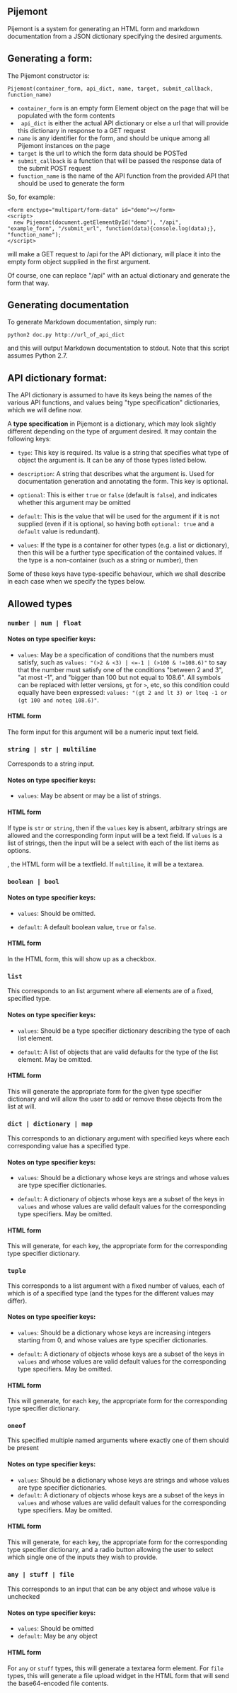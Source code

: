 ## Pijemont

Pijemont is a system for generating an HTML form and markdown
documentation from a JSON dictionary specifying the desired arguments.

## Generating a form:

The Pijemont constructor is:

`Pijemont(container_form, api_dict, name, target, submit_callback, function_name)`

* `container_form` is an empty form Element object on the page that will be populated with the form contents
* ` api_dict` is either the actual API dictionary or else a url that will provide this dictionary in response to a GET request
* `name` is any identifier for the form, and should be unique among all Pijemont instances on the page
* `target` is the url to which the form data should be POSTed
* `submit_callback` is a function that will be passed the response data of the submit POST request
* `function_name` is the name of the API function from the provided API that should be used to generate the form

So, for example: 

```
<form enctype="multipart/form-data" id="demo"></form>
<script>
  new Pijemont(document.getElementById("demo"), "/api", "example_form", "/submit_url", function(data){console.log(data);}, "function_name");
</script>
```

will make a GET request to /api for the API dictionary, will place it into the empty form object supplied in the first argument.

Of course, one can replace "/api" with an actual dictionary and generate the form that way.

## Generating documentation

To generate Markdown documentation, simply run:

```
python2 doc.py http://url_of_api_dict
```

and this will output Markdown documentation to stdout.  Note that this script assumes Python 2.7.

## API dictionary format:

The API dictionary is assumed to have its keys being the names of the
various API functions, and values being "type specification"
dictionaries, which we will define now.

A **type specification** in Pijemont is a dictionary, which may look
slightly different depending on the type of argument desired.  It may
contain the following keys:

* `type`: This key is required.  Its value is a string that specifies
  what type of object the argument is.  It can be any of those types
  listed below.

* `description`: A string that describes what the argument is.  Used
  for documentation generation and annotating the form.  This key is
  optional.

* `optional`: This is either `true` or `false` (default is `false`),
  and indicates whether this argument may be omitted

* `default`: This is the value that will be used for the argument if
  it is not supplied (even if it is optional, so having both
  `optional: true` and a `default` value is redundant).

* `values`: If the type is a container for other types (e.g. a list or
  dictionary), then this will be a further type specification of the
  contained values.  If the type is a non-container (such as a string
  or number), then

Some of these keys have type-specific behaviour, which we shall
describe in each case when we specify the types below.

## Allowed types

### `number | num | float`

#### Notes on type specifier keys:

* `values`: May be a specification of conditions that the numbers must
  satisfy, such as `values: "(>2 & <3) | <=-1 | (>100 & !=108.6)"` to
  say that the number must satisfy one of the conditions "between 2
  and 3", "at most -1", and "bigger than 100 but not equal to 108.6".
  All symbols can be replaced with letter versions, `gt` for `>`, etc,
  so this condition could equally have been expressed:
  `values: "(gt 2 and lt 3) or lteq -1 or (gt 100 and noteq 108.6)"`.

#### HTML form

The form input for this argument will be a numeric input text field.

### `string | str | multiline`

Corresponds to a string input.

#### Notes on type specifier keys:

* `values`: May be absent or may be a list of strings.  

#### HTML form

If type is `str` or `string`, then if the `values` key is absent,
arbitrary strings are allowed and the corresponding form input will be
a text field.  If `values` is a list of strings, then the input will
be a select with each of the list items as options.

, the HTML form will be a textfield.  If
`multiline`, it will be a textarea.

### `boolean | bool`

#### Notes on type specifier keys:

* `values`: Should be omitted.

* `default`: A default boolean value, `true` or `false`.

#### HTML form

In the HTML form, this will show up as a checkbox.

### `list`

This corresponds to an list argument where all elements are of a
fixed, specified type.

#### Notes on type specifier keys:

* `values`: Should be a type specifier dictionary describing the type
  of each list element.

* `default`: A list of objects that are valid defaults for the type of
  the list element.  May be omitted.

#### HTML form

This will generate the appropriate form for the given type specifier
dictionary and will allow the user to add or remove these objects from
the list at will.

### `dict | dictionary | map`

This corresponds to an dictionary argument with specified keys where
each corresponding value has a specified type.

#### Notes on type specifier keys:

* `values`: Should be a dictionary whose keys are strings and whose
  values are type specifier dictionaries.

* `default`: A dictionary of objects whose keys are a subset of the
  keys in `values` and whose values are valid default values for the
  corresponding type specifiers.  May be omitted.

#### HTML form

This will generate, for each key, the appropriate form for the
corresponding type specifier dictionary.

### `tuple`

This corresponds to a list argument with a fixed number of values,
each of which is of a specified type (and the types for the different
values may differ).

#### Notes on type specifier keys:

* `values`: Should be a dictionary whose keys are increasing integers
  starting from 0, and whose values are type specifier dictionaries.

* `default`: A dictionary of objects whose keys are a subset of the
  keys in `values` and whose values are valid default values for the
  corresponding type specifiers.  May be omitted.

#### HTML form

This will generate, for each key, the appropriate form for the
corresponding type specifier dictionary.

### `oneof`

This specified multiple named arguments where exactly one of them should be present

#### Notes on type specifier keys:

* `values`: Should be a dictionary whose keys are strings and whose values are type specifier dictionaries.  
* `default`: A dictionary of objects whose keys are a subset of the keys in `values` and whose values are valid default values for the corresponding type specifiers.  May be omitted.

#### HTML form

This will generate, for each key, the appropriate form for the
corresponding type specifier dictionary, and a radio button allowing
the user to select which single one of the inputs they wish to
provide.

### `any | stuff | file`

This corresponds to an input that can be any object and whose value is unchecked

#### Notes on type specifier keys:

* `values`: Should be omitted
* `default`: May be any object

#### HTML form

For `any` or `stuff` types, this will generate a textarea form
element.  For `file` types, this will generate a file upload widget in
the HTML form that will send the base64-encoded file contents.  
